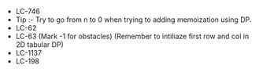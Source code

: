 - LC-746
- Tip :- Try to go from n to 0 when trying to adding memoization using DP.
- LC-62
- LC-63 (Mark -1 for obstacles) (Remember to intiliaze first row and col in 2D tabular DP)
- LC-1137
- LC-198